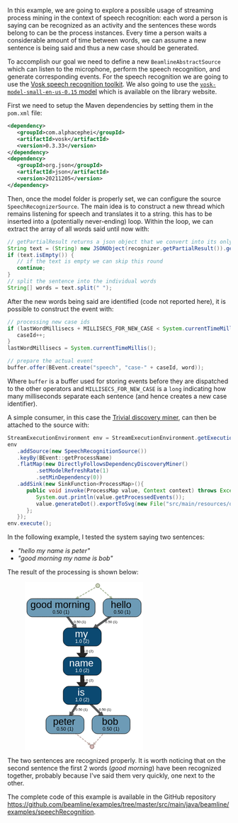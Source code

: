 In this example, we are going to explore a possible usage of streaming process mining in the context of speech recognition: each word a person is saying can be recognized as an activity and the sentences these words belong to can be the process instances. Every time a person waits a considerable amount of time between words, we can assume a new sentence is being said and thus a new case should be generated.

To accomplish our goal we need to define a new `BeamlineAbstractSource` which can listen to the microphone, perform the speech recognition, and generate corresponding events. For the speech recognition we are going to use the [Vosk speech recognition toolkit](https://alphacephei.com/vosk/). We also going to use the [`vosk-model-small-en-us-0.15` model](https://alphacephei.com/vosk/models) which is available on the library website.

First we need to setup the Maven dependencies by setting them in the `pom.xml` file:
```xml
<dependency>
   <groupId>com.alphacephei</groupId>
   <artifactId>vosk</artifactId>
   <version>0.3.33</version>
</dependency>
<dependency>
   <groupId>org.json</groupId>
   <artifactId>json</artifactId>
   <version>20211205</version>
</dependency>
```

Then, once the model folder is properly set, we can configure the source `SpeechRecognizerSource`. The main idea is to construct a new thread which remains listening for speech and translates it to a string. this has to be inserted into a (potentially never-ending) loop. Within the loop, we can extract the array of all words said until now with:

```java
// getPartialResult returns a json object that we convert into its only string object
String text = (String) new JSONObject(recognizer.getPartialResult()).get("partial");
if (text.isEmpty()) {
   // if the text is empty we can skip this round
   continue;
}
// split the sentence into the individual words
String[] words = text.split(" ");
```

After the new words being said are identified (code not reported here), it is possible to construct the event with:
```java
// processing new case ids
if (lastWordMillisecs + MILLISECS_FOR_NEW_CASE < System.currentTimeMillis()) {
   caseId++;
}
lastWordMillisecs = System.currentTimeMillis();

// prepare the actual event
buffer.offer(BEvent.create("speech", "case-" + caseId, word));
```

Where `buffer` is a buffer used for storing events before they are dispatched to the other operators
and `MILLISECS_FOR_NEW_CASE` is a `long` indicating how many milliseconds separate each sentence (and hence creates a new case identifier).

A simple consumer, in this case the [Trivial discovery miner](../implemented-techniques/discovery-trivial.md), can then be attached to the source with:
```java
StreamExecutionEnvironment env = StreamExecutionEnvironment.getExecutionEnvironment();
env
   .addSource(new SpeechRecognitionSource())
   .keyBy(BEvent::getProcessName)
   .flatMap(new DirectlyFollowsDependencyDiscoveryMiner()
         .setModelRefreshRate(1)
         .setMinDependency(0))
   .addSink(new SinkFunction<ProcessMap>(){
      public void invoke(ProcessMap value, Context context) throws Exception {
         System.out.println(value.getProcessedEvents());
         value.generateDot().exportToSvg(new File("src/main/resources/output/output.svg"));
      };
   });
env.execute();
```

In the following example, I tested the system saying two sentences: 

- *"hello my name is peter"*
- *"good morning my name is bob"*

The result of the processing is shown below:
<figure>
<svg
   xmlns:dc="http://purl.org/dc/elements/1.1/"
   xmlns:cc="http://creativecommons.org/ns#"
   xmlns:rdf="http://www.w3.org/1999/02/22-rdf-syntax-ns#"
   xmlns:svg="http://www.w3.org/2000/svg"
   xmlns="http://www.w3.org/2000/svg"
   xmlns:sodipodi="http://sodipodi.sourceforge.net/DTD/sodipodi-0.dtd"
   xmlns:inkscape="http://www.inkscape.org/namespaces/inkscape"
   width="266px"
   height="381px"
   viewBox="0.00 0.00 266.00 381.00"
   version="1.1"
   id="svg184"
   sodipodi:docname="output.svg"
   inkscape:version="0.92.1 r15371">
  <metadata
     id="metadata190">
    <rdf:RDF>
      <cc:Work
         rdf:about="">
        <dc:format>image/svg+xml</dc:format>
        <dc:type
           rdf:resource="http://purl.org/dc/dcmitype/StillImage" />
        <dc:title></dc:title>
      </cc:Work>
    </rdf:RDF>
  </metadata>
  <defs
     id="defs188" />
  <sodipodi:namedview
     pagecolor="#ffffff"
     bordercolor="#666666"
     borderopacity="1"
     objecttolerance="10"
     gridtolerance="10"
     guidetolerance="10"
     inkscape:pageopacity="0"
     inkscape:pageshadow="2"
     inkscape:window-width="1920"
     inkscape:window-height="1147"
     id="namedview186"
     showgrid="false"
     inkscape:zoom="2.4776903"
     inkscape:cx="90.628125"
     inkscape:cy="39.098958"
     inkscape:window-x="-8"
     inkscape:window-y="-8"
     inkscape:window-maximized="1"
     inkscape:current-layer="svg184" />
  <g
     id="graph0"
     class="graph"
     transform="scale(1.0 1.0) rotate(0.0) translate(4.0 377.0)">
    <title
       id="title2">G</title>
    <polygon
       fill="white"
       stroke="none"
       points="-4,4 -4,-377 262,-377 262,4 -4,4"
       id="polygon4" />
    <!-- e76ff4afd&#45;c262&#45;4cfe&#45;904d&#45;0468d17f3e76&#45;&gt;eb7dc8274&#45;6332&#45;4dc7&#45;9522&#45;b778782e936f -->
    <g
       id="eef5bc990-11de-487e-9b07-df1a16ae75c3"
       class="edge">
      <title
         id="title6">e76ff4afd-c262-4cfe-904d-0468d17f3e76-&gt;eb7dc8274-6332-4dc7-9522-b778782e936f</title>
      <path
         fill="none"
         stroke="#c2b0ab"
         stroke-width="2"
         stroke-dasharray="5,2"
         d="M86,-53.5C86,-53.5 123.64,-23.8818 139.786,-11.1769"
         id="path8" />
      <polygon
         fill="#c2b0ab"
         stroke="#c2b0ab"
         stroke-width="2"
         points="140.873,-12.548 143.72,-8.08069 138.709,-9.7974 140.873,-12.548"
         id="polygon10" />
      <text
         text-anchor="middle"
         x="133.5"
         y="-19.6"
         font-family="Arial"
         font-size="8.00"
         id="text12" />
    </g>
    <!-- eb73e3c89&#45;127b&#45;4ee2&#45;9704&#45;b2c34178ec08&#45;&gt;e7642d3c2&#45;398a&#45;436c&#45;bd9a&#45;06bd01cbe9b3 -->
    <g
       id="e556cb169-8d1b-4f0f-a463-a24b4f65bfcd"
       class="edge">
      <title
         id="title15">eb73e3c89-127b-4ee2-9704-b2c34178ec08-&gt;e7642d3c2-398a-436c-bd9a-06bd01cbe9b3</title>
      <path
         fill="none"
         stroke="#565758"
         stroke-width="5"
         d="M77,-317.5C77,-317.5 93.6137,-295.348 107.293,-277.11"
         id="path17" />
      <polygon
         fill="#565758"
         stroke="#565758"
         stroke-width="5"
         points="109.088,-278.362 110.338,-273.05 105.588,-275.737 109.088,-278.362"
         id="polygon19" />
      <text
         text-anchor="middle"
         x="119.5"
         y="-283.6"
         font-family="Arial"
         font-size="8.00"
         id="text21"> 0.50 (1)</text>
    </g>
    <!-- e8af4e578&#45;ab29&#45;42d8&#45;a4e0&#45;ac2ca9f416b0&#45;&gt;e889af76b&#45;8c58&#45;4b36&#45;be88&#45;97ae59fc4b1f -->
    <g
       id="e4c939de3-89ca-42b3-a4ca-fac67dedfa71"
       class="edge">
      <title
         id="title24">e8af4e578-ab29-42d8-a4e0-ac2ca9f416b0-&gt;e889af76b-8c58-4b36-be88-97ae59fc4b1f</title>
      <path
         fill="none"
         stroke="#252526"
         stroke-width="9"
         d="M125,-185.5C125,-185.5 125,-164.451 125,-146.496"
         id="path26" />
      <polygon
         fill="#252526"
         stroke="#252526"
         stroke-width="9"
         points="128.938,-146.05 125,-141.05 121.063,-146.05 128.938,-146.05"
         id="polygon28" />
      <text
         text-anchor="middle"
         x="138.5"
         y="-151.6"
         font-family="Arial"
         font-size="8.00"
         id="text30"> 1.0 (2)</text>
    </g>
    <!-- e889af76b&#45;8c58&#45;4b36&#45;be88&#45;97ae59fc4b1f&#45;&gt;e76ff4afd&#45;c262&#45;4cfe&#45;904d&#45;0468d17f3e76 -->
    <g
       id="ecbb8340d-db5c-4b02-91d0-ff7e3c0baa64"
       class="edge">
      <title
         id="title33">e889af76b-8c58-4b36-be88-97ae59fc4b1f-&gt;e76ff4afd-c262-4cfe-904d-0468d17f3e76</title>
      <path
         fill="none"
         stroke="#565758"
         stroke-width="5"
         d="M125,-119.5C125,-119.5 111.727,-97.7192 100.668,-79.5703"
         id="path35" />
      <polygon
         fill="#565758"
         stroke="#565758"
         stroke-width="5"
         points="102.383,-78.1813 97.9132,-75.0499 98.6471,-80.4579 102.383,-78.1813"
         id="polygon37" />
      <text
         text-anchor="middle"
         x="123.5"
         y="-85.6"
         font-family="Arial"
         font-size="8.00"
         id="text39"> 0.50 (1)</text>
    </g>
    <!-- e889af76b&#45;8c58&#45;4b36&#45;be88&#45;97ae59fc4b1f&#45;&gt;e9f0d9c0c&#45;45bb&#45;43f2&#45;8fd2&#45;1d1114895797 -->
    <g
       id="ed43771e3-7d06-44a8-a919-6f07233bf67d"
       class="edge">
      <title
         id="title42">e889af76b-8c58-4b36-be88-97ae59fc4b1f-&gt;e9f0d9c0c-45bb-43f2-8fd2-1d1114895797</title>
      <path
         fill="none"
         stroke="#565758"
         stroke-width="5"
         d="M125,-119.5C125,-119.5 147.877,-96.9746 166.488,-78.6507"
         id="path44" />
      <polygon
         fill="#565758"
         stroke="#565758"
         stroke-width="5"
         points="168.117,-80.1167 170.145,-75.0499 165.047,-76.9992 168.117,-80.1167"
         id="polygon46" />
      <text
         text-anchor="middle"
         x="176.5"
         y="-85.6"
         font-family="Arial"
         font-size="8.00"
         id="text48"> 0.50 (1)</text>
    </g>
    <!-- e7585ada9&#45;8ea0&#45;49d2&#45;b46a&#45;cae864aa78ae&#45;&gt;e7642d3c2&#45;398a&#45;436c&#45;bd9a&#45;06bd01cbe9b3 -->
    <g
       id="e396f20fc-0c73-49e3-b262-f501630173fb"
       class="edge">
      <title
         id="title51">e7585ada9-8ea0-49d2-b46a-cae864aa78ae-&gt;e7642d3c2-398a-436c-bd9a-06bd01cbe9b3</title>
      <path
         fill="none"
         stroke="#565758"
         stroke-width="5"
         d="M215,-317.5C215,-317.5 182.527,-294.408 156.592,-275.966"
         id="path53" />
      <polygon
         fill="#565758"
         stroke="#565758"
         stroke-width="5"
         points="157.835,-274.165 152.492,-273.05 155.299,-277.73 157.835,-274.165"
         id="polygon55" />
      <text
         text-anchor="middle"
         x="190.5"
         y="-283.6"
         font-family="Arial"
         font-size="8.00"
         id="text57"> 0.50 (1)</text>
    </g>
    <!-- e7642d3c2&#45;398a&#45;436c&#45;bd9a&#45;06bd01cbe9b3&#45;&gt;e8af4e578&#45;ab29&#45;42d8&#45;a4e0&#45;ac2ca9f416b0 -->
    <g
       id="e7a8df7af-01fe-414a-b6cf-77ad2987f8a9"
       class="edge">
      <title
         id="title60">e7642d3c2-398a-436c-bd9a-06bd01cbe9b3-&gt;e8af4e578-ab29-42d8-a4e0-ac2ca9f416b0</title>
      <path
         fill="none"
         stroke="#252526"
         stroke-width="9"
         d="M125,-251.5C125,-251.5 125,-230.451 125,-212.496"
         id="path62" />
      <polygon
         fill="#252526"
         stroke="#252526"
         stroke-width="9"
         points="128.938,-212.05 125,-207.05 121.063,-212.05 128.938,-212.05"
         id="polygon64" />
      <text
         text-anchor="middle"
         x="138.5"
         y="-217.6"
         font-family="Arial"
         font-size="8.00"
         id="text66"> 1.0 (2)</text>
    </g>
    <!-- e9f0d9c0c&#45;45bb&#45;43f2&#45;8fd2&#45;1d1114895797&#45;&gt;eb7dc8274&#45;6332&#45;4dc7&#45;9522&#45;b778782e936f -->
    <g
       id="ed7de76cd-a0c5-450e-9ccf-84b99f234b56"
       class="edge">
      <title
         id="title69">e9f0d9c0c-45bb-43f2-8fd2-1d1114895797-&gt;eb7dc8274-6332-4dc7-9522-b778782e936f</title>
      <path
         fill="none"
         stroke="#c2b0ab"
         stroke-width="2"
         stroke-dasharray="5,2"
         d="M190,-53.5C190,-53.5 164.83,-25.4036 153.004,-12.2026"
         id="path71" />
      <polygon
         fill="#c2b0ab"
         stroke="#c2b0ab"
         stroke-width="2"
         points="154.201,-10.9154 149.561,-8.35887 151.594,-13.2508 154.201,-10.9154"
         id="polygon73" />
      <text
         text-anchor="middle"
         x="165.5"
         y="-19.6"
         font-family="Arial"
         font-size="8.00"
         id="text75" />
    </g>
    <!-- eafc5561b&#45;c3c5&#45;452e&#45;8123&#45;b8bfdc453ee2&#45;&gt;eb73e3c89&#45;127b&#45;4ee2&#45;9704&#45;b2c34178ec08 -->
    <g
       id="e7c7450e6-af16-414b-98fc-bb42963a369f"
       class="edge">
      <title
         id="title78">eafc5561b-c3c5-452e-8123-b8bfdc453ee2-&gt;eb73e3c89-127b-4ee2-9704-b2c34178ec08</title>
      <path
         fill="none"
         stroke="#acb89c"
         stroke-width="2"
         stroke-dasharray="5,2"
         d="M160,-367.5C160,-367.5 136.918,-354.152 115.099,-341.533"
         id="path80" />
      <polygon
         fill="#acb89c"
         stroke="#acb89c"
         stroke-width="2"
         points="115.964,-340.012 110.759,-339.023 114.212,-343.042 115.964,-340.012"
         id="polygon82" />
      <text
         text-anchor="middle"
         x="140.5"
         y="-349.6"
         font-family="Arial"
         font-size="8.00"
         id="text84" />
    </g>
    <!-- eafc5561b&#45;c3c5&#45;452e&#45;8123&#45;b8bfdc453ee2&#45;&gt;e7585ada9&#45;8ea0&#45;49d2&#45;b46a&#45;cae864aa78ae -->
    <g
       id="e2cc0eef6-af8a-4cd0-8a0f-b78d94ba9f87"
       class="edge">
      <title
         id="title87">eafc5561b-c3c5-452e-8123-b8bfdc453ee2-&gt;e7585ada9-8ea0-49d2-b46a-cae864aa78ae</title>
      <path
         fill="none"
         stroke="#acb89c"
         stroke-width="2"
         stroke-dasharray="5,2"
         d="M160,-367.5C160,-367.5 174.54,-354.811 188.668,-342.481"
         id="path89" />
      <polygon
         fill="#acb89c"
         stroke="#acb89c"
         stroke-width="2"
         points="190.013,-343.63 192.629,-339.023 187.712,-340.993 190.013,-343.63"
         id="polygon91" />
      <text
         text-anchor="middle"
         x="183.5"
         y="-349.6"
         font-family="Arial"
         font-size="8.00"
         id="text93" />
    </g>
    <!-- e76ff4afd&#45;c262&#45;4cfe&#45;904d&#45;0468d17f3e76 -->
    <g
       id="e76ff4afd-c262-4cfe-904d-0468d17f3e76"
       class="node">
      <title
         id="title96">e76ff4afd-c262-4cfe-904d-0468d17f3e76</title>
      <path
         fill="#6d9bb6"
         stroke="black"
         d="M117,-75C117,-75 55,-75 55,-75 49,-75 43,-69 43,-63 43,-63 43,-46 43,-46 43,-40 49,-34 55,-34 55,-34 117,-34 117,-34 123,-34 129,-40 129,-46 129,-46 129,-63 129,-63 129,-69 123,-75 117,-75"
         id="path98" />
      <text
         text-anchor="start"
         x="59"
         y="-54.4"
         font-family="Arial"
         font-size="22.00"
         fill="#000000"
         id="text100">peter</text>
      <text
         text-anchor="start"
         x="109"
         y="-54.4"
         font-family="Arial"
         font-size="14.00"
         fill="#000000"
         id="text102" />
      <text
         text-anchor="start"
         x="67"
         y="-41.2"
         font-family="Arial"
         font-size="11.00"
         fill="#000000"
         id="text104">0.50 (1)</text>
    </g>
    <!-- eb73e3c89&#45;127b&#45;4ee2&#45;9704&#45;b2c34178ec08 -->
    <g
       id="eb73e3c89-127b-4ee2-9704-b2c34178ec08"
       class="node">
      <title
         id="title107">eb73e3c89-127b-4ee2-9704-b2c34178ec08</title>
      <path
         fill="#6d9bb6"
         stroke="black"
         d="M142,-339C142,-339 12,-339 12,-339 6,-339 0,-333 0,-327 0,-327 0,-310 0,-310 0,-304 6,-298 12,-298 12,-298 142,-298 142,-298 148,-298 154,-304 154,-310 154,-310 154,-327 154,-327 154,-333 148,-339 142,-339"
         id="path109" />
      <text
         text-anchor="start"
         x="8"
         y="-318.4"
         font-family="Arial"
         font-size="22.00"
         fill="#000000"
         id="text111">good morning</text>
      <text
         text-anchor="start"
         x="142"
         y="-318.4"
         font-family="Arial"
         font-size="14.00"
         fill="#000000"
         id="text113" />
      <text
         text-anchor="start"
         x="58"
         y="-305.2"
         font-family="Arial"
         font-size="11.00"
         fill="#000000"
         id="text115">0.50 (1)</text>
    </g>
    <!-- e8af4e578&#45;ab29&#45;42d8&#45;a4e0&#45;ac2ca9f416b0 -->
    <g
       id="e8af4e578-ab29-42d8-a4e0-ac2ca9f416b0"
       class="node">
      <title
         id="title118">e8af4e578-ab29-42d8-a4e0-ac2ca9f416b0</title>
      <path
         fill="#0b4971"
         stroke="black"
         d="M156,-207C156,-207 94,-207 94,-207 88,-207 82,-201 82,-195 82,-195 82,-178 82,-178 82,-172 88,-166 94,-166 94,-166 156,-166 156,-166 162,-166 168,-172 168,-178 168,-178 168,-195 168,-195 168,-201 162,-207 156,-207"
         id="path120" />
      <text
         text-anchor="start"
         x="95.5"
         y="-186.4"
         font-family="Arial"
         font-size="22.00"
         fill="#ffffff"
         id="text122">name</text>
      <text
         text-anchor="start"
         x="150.5"
         y="-186.4"
         font-family="Arial"
         font-size="14.00"
         fill="#ffffff"
         id="text124" />
      <text
         text-anchor="start"
         x="109"
         y="-173.2"
         font-family="Arial"
         font-size="11.00"
         fill="#ffffff"
         id="text126">1.0 (2)</text>
    </g>
    <!-- e889af76b&#45;8c58&#45;4b36&#45;be88&#45;97ae59fc4b1f -->
    <g
       id="e889af76b-8c58-4b36-be88-97ae59fc4b1f"
       class="node">
      <title
         id="title129">e889af76b-8c58-4b36-be88-97ae59fc4b1f</title>
      <path
         fill="#0b4971"
         stroke="black"
         d="M156,-141C156,-141 94,-141 94,-141 88,-141 82,-135 82,-129 82,-129 82,-112 82,-112 82,-106 88,-100 94,-100 94,-100 156,-100 156,-100 162,-100 168,-106 168,-112 168,-112 168,-129 168,-129 168,-135 162,-141 156,-141"
         id="path131" />
      <text
         text-anchor="start"
         x="114.5"
         y="-120.4"
         font-family="Arial"
         font-size="22.00"
         fill="#ffffff"
         id="text133">is</text>
      <text
         text-anchor="start"
         x="131.5"
         y="-120.4"
         font-family="Arial"
         font-size="14.00"
         fill="#ffffff"
         id="text135" />
      <text
         text-anchor="start"
         x="109"
         y="-107.2"
         font-family="Arial"
         font-size="11.00"
         fill="#ffffff"
         id="text137">1.0 (2)</text>
    </g>
    <!-- e7585ada9&#45;8ea0&#45;49d2&#45;b46a&#45;cae864aa78ae -->
    <g
       id="e7585ada9-8ea0-49d2-b46a-cae864aa78ae"
       class="node">
      <title
         id="title140">e7585ada9-8ea0-49d2-b46a-cae864aa78ae</title>
      <path
         fill="#6d9bb6"
         stroke="black"
         d="M246,-339C246,-339 184,-339 184,-339 178,-339 172,-333 172,-327 172,-327 172,-310 172,-310 172,-304 178,-298 184,-298 184,-298 246,-298 246,-298 252,-298 258,-304 258,-310 258,-310 258,-327 258,-327 258,-333 252,-339 246,-339"
         id="path142" />
      <text
         text-anchor="start"
         x="189.5"
         y="-318.4"
         font-family="Arial"
         font-size="22.00"
         fill="#000000"
         id="text144">hello</text>
      <text
         text-anchor="start"
         x="236.5"
         y="-318.4"
         font-family="Arial"
         font-size="14.00"
         fill="#000000"
         id="text146" />
      <text
         text-anchor="start"
         x="196"
         y="-305.2"
         font-family="Arial"
         font-size="11.00"
         fill="#000000"
         id="text148">0.50 (1)</text>
    </g>
    <!-- e7642d3c2&#45;398a&#45;436c&#45;bd9a&#45;06bd01cbe9b3 -->
    <g
       id="e7642d3c2-398a-436c-bd9a-06bd01cbe9b3"
       class="node">
      <title
         id="title151">e7642d3c2-398a-436c-bd9a-06bd01cbe9b3</title>
      <path
         fill="#0b4971"
         stroke="black"
         d="M156,-273C156,-273 94,-273 94,-273 88,-273 82,-267 82,-261 82,-261 82,-244 82,-244 82,-238 88,-232 94,-232 94,-232 156,-232 156,-232 162,-232 168,-238 168,-244 168,-244 168,-261 168,-261 168,-267 162,-273 156,-273"
         id="path153" />
      <text
         text-anchor="start"
         x="108.5"
         y="-252.4"
         font-family="Arial"
         font-size="22.00"
         fill="#ffffff"
         id="text155">my</text>
      <text
         text-anchor="start"
         x="137.5"
         y="-252.4"
         font-family="Arial"
         font-size="14.00"
         fill="#ffffff"
         id="text157" />
      <text
         text-anchor="start"
         x="109"
         y="-239.2"
         font-family="Arial"
         font-size="11.00"
         fill="#ffffff"
         id="text159">1.0 (2)</text>
    </g>
    <!-- e9f0d9c0c&#45;45bb&#45;43f2&#45;8fd2&#45;1d1114895797 -->
    <g
       id="e9f0d9c0c-45bb-43f2-8fd2-1d1114895797"
       class="node">
      <title
         id="title162">e9f0d9c0c-45bb-43f2-8fd2-1d1114895797</title>
      <path
         fill="#6d9bb6"
         stroke="black"
         d="M221,-75C221,-75 159,-75 159,-75 153,-75 147,-69 147,-63 147,-63 147,-46 147,-46 147,-40 153,-34 159,-34 159,-34 221,-34 221,-34 227,-34 233,-40 233,-46 233,-46 233,-63 233,-63 233,-69 227,-75 221,-75"
         id="path164" />
      <text
         x="169.5"
         y="-54.400002"
         font-size="22.00"
         id="text166"
         style="font-size:22px;font-family:Arial;text-anchor:start;fill:#000000">bob</text>
      <text
         text-anchor="start"
         x="206.5"
         y="-54.4"
         font-family="Arial"
         font-size="14.00"
         fill="#000000"
         id="text168" />
      <text
         text-anchor="start"
         x="171"
         y="-41.2"
         font-family="Arial"
         font-size="11.00"
         fill="#000000"
         id="text170">0.50 (1)</text>
    </g>
    <!-- eafc5561b&#45;c3c5&#45;452e&#45;8123&#45;b8bfdc453ee2 -->
    <g
       id="eafc5561b-c3c5-452e-8123-b8bfdc453ee2"
       class="node">
      <title
         id="title173">eafc5561b-c3c5-452e-8123-b8bfdc453ee2</title>
      <ellipse
         fill="#ced6bd"
         stroke="#595f45"
         cx="160"
         cy="-368.5"
         rx="4.5"
         ry="4.5"
         id="ellipse175" />
    </g>
    <!-- eb7dc8274&#45;6332&#45;4dc7&#45;9522&#45;b778782e936f -->
    <g
       id="eb7dc8274-6332-4dc7-9522-b778782e936f"
       class="node">
      <title
         id="title178">eb7dc8274-6332-4dc7-9522-b778782e936f</title>
      <ellipse
         fill="#d8bbb9"
         stroke="#614847"
         cx="147"
         cy="-4.5"
         rx="4.5"
         ry="4.5"
         id="ellipse180" />
    </g>
  </g>
</svg>
</figure>

The two sentences are recognized properly. It is worth noticing that on the second sentence the first 2 words (*good morning*) have been recognized together, probably because I've said them very quickly, one next to the other.

The complete code of this example is available in the GitHub repository <https://github.com/beamline/examples/tree/master/src/main/java/beamline/examples/speechRecognition>.


